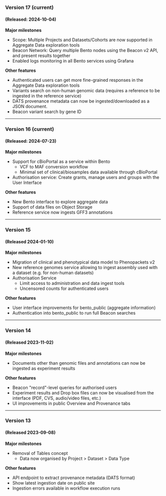 ### Version 17 (current)
#### (Released: 2024-10-04)
**Major milestones**
* Scope: Multiple Projects and Datasets/Cohorts are now supported in Aggregate Data exploration tools
* Beacon Network: Query multiple Bento nodes using the Beacon v2 API, and present results together
* Enabled logs monitoring in all Bento services using Grafana
 

**Other features**
* Authenticated users can get more fine-grained responses in the Aggregate Data exploration tools
* Variants search on non-human genomic data (requires a reference to be ingested in the reference service)
* DATS provenance metadata can now be ingested/downloaded as a JSON document.
* Beacon variant search by gene ID

---

### Version 16 (current)
#### (Released: 2024-07-23)
**Major milestones**
* Support for cBioPortal as a service within Bento
	* VCF to MAF conversion workflow 
	* Minimal set of clinical/biosamples data available through cBioPortal
* Authorisation service: Create grants, manage users and groups with the User Interface

**Other features**
* New Bento interface to explore aggregate data
* Support of data files on Object Storage
* Reference service now ingests GFF3 annotations

---

### Version 15
#### (Released 2024-01-10)
**Major milestones**
* Migration of clinical and phenotypical data model to Phenopackets v2
* New reference genomes service allowing to ingest assembly used with a dataset (e.g. for non-human datasets)
* Authorisation Service
    * Limit access to administration and data ingest tools
    * Uncensored counts for authenticated users

**Other features**
* User interface improvements for bento_public (aggregate information)
* Authentication into bento_public to run full Beacon searches

---

### Version 14
#### (Released 2023-11-02)
**Major milestones**
* Documents other than genomic files and annotations can now be ingested as experiment results

**Other features**
* Beacon "record"-level queries for authorised users
* Experiment results and Drop box files can now be visualised from the interface (PDF, CVS, audio/video files, etc.) 
* UI improvements in public Overview and Provenance tabs

---

### Version 13
#### (Released 2023-09-08)
**Major milestones**
* Removal of Tables concept
  * Data now organised by Project > Dataset > Data Type

**Other features**
* API endpoint to extract provenance metadata (DATS format)
* Show latest ingestion date on public site
* Ingestion errors available in workflow execution runs
